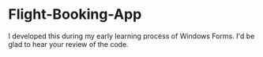 # Flight-Booking-App
I developed this during my early learning process of Windows Forms. I'd be glad to hear your review of the code.
